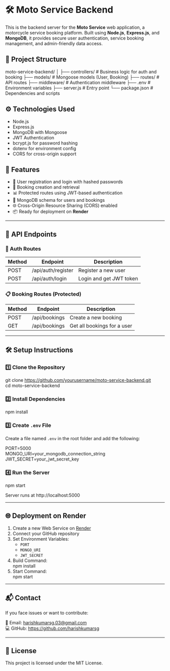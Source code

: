 # 🛠️ Moto Service Backend

This is the backend server for the **Moto Service** web application, a motorcycle service booking platform. Built using **Node.js**, **Express.js**, and **MongoDB**, it provides secure user authentication, service booking management, and admin-friendly data access.

## 📁 Project Structure

moto-service-backend/
│
├── controllers/       # Business logic for auth and booking
├── models/            # Mongoose models (User, Booking)
├── routes/            # API routes
├── middleware/        # Authentication middleware
├── .env               # Environment variables
├── server.js          # Entry point
└── package.json       # Dependencies and scripts

## ⚙️ Technologies Used

- Node.js
- Express.js
- MongoDB with Mongoose
- JWT Authentication
- bcrypt.js for password hashing
- dotenv for environment config
- CORS for cross-origin support

## 🚀 Features

- 🔐 User registration and login with hashed passwords
- 🧾 Booking creation and retrieval
- 📊 Protected routes using JWT-based authentication
- 📁 MongoDB schema for users and bookings
- 🌐 Cross-Origin Resource Sharing (CORS) enabled
- 📦 Ready for deployment on **Render**

---

## 🧪 API Endpoints

### 🔐 Auth Routes

| Method | Endpoint             | Description              |
|--------|----------------------|--------------------------|
| POST   | /api/auth/register   | Register a new user      |
| POST   | /api/auth/login      | Login and get JWT token  |

### 📋 Booking Routes (Protected)

| Method | Endpoint           | Description                   |
|--------|--------------------|-------------------------------|
| POST   | /api/bookings      | Create a new booking          |
| GET    | /api/bookings      | Get all bookings for a user   |

---

## 🛠️ Setup Instructions

### 1️⃣ Clone the Repository

git clone https://github.com/yourusername/moto-service-backend.git  
cd moto-service-backend

### 2️⃣ Install Dependencies

npm install

### 3️⃣ Create `.env` File

Create a file named `.env` in the root folder and add the following:

PORT=5000  
MONGO_URI=your_mongodb_connection_string  
JWT_SECRET=your_jwt_secret_key

### 4️⃣ Run the Server

npm start

Server runs at http://localhost:5000

---

## 🌐 Deployment on Render

1. Create a new Web Service on [Render](https://render.com)
2. Connect your GitHub repository
3. Set Environment Variables:
   - `PORT`
   - `MONGO_URI`
   - `JWT_SECRET`
4. Build Command:  
   npm install
5. Start Command:  
   npm start

---

## 📬 Contact

If you face issues or want to contribute:

📧 Email: harishkumarsg.03@gmail.com  
💻 GitHub: https://github.com/harishkumarsg

---

## 📝 License

This project is licensed under the MIT License.
